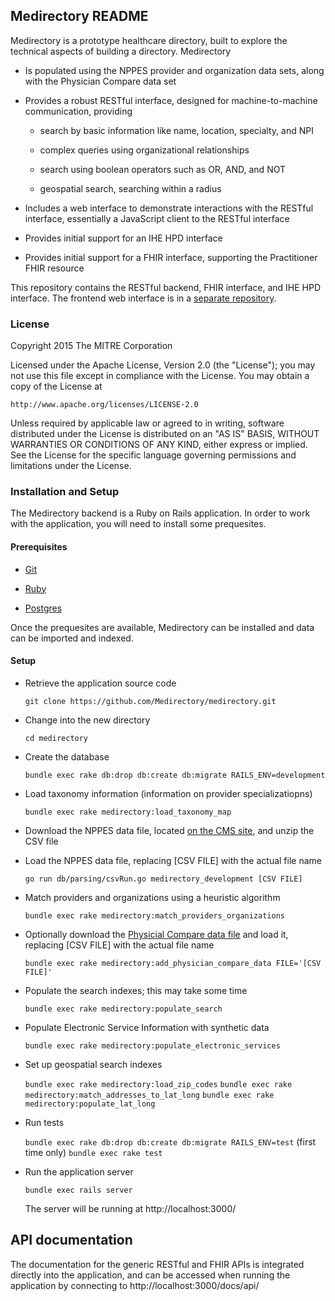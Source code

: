 ## Medirectory README

Medirectory is a prototype healthcare directory, built to explore the technical aspects of building a directory. Medirectory

* Is populated using the NPPES provider and organization data sets, along with the Physician Compare data set

* Provides a robust RESTful interface, designed for machine-to-machine communication, providing

  * search by basic information like name, location, specialty, and NPI

  * complex queries using organizational relationships

  * search using boolean operators such as OR, AND, and NOT

  * geospatial search, searching within a radius

* Includes a web interface to demonstrate interactions with the RESTful interface, essentially a JavaScript client to the RESTful interface

* Provides initial support for an IHE HPD interface

* Provides initial support for a FHIR interface, supporting the Practitioner FHIR resource

This repository contains the RESTful backend, FHIR interface, and IHE HPD interface. The frontend web interface is in a [separate repository](https://github.com/Medirectory/medirectory-frontend).

### License

Copyright 2015 The MITRE Corporation

Licensed under the Apache License, Version 2.0 (the "License"); you may not use this file except in compliance with the License. You may obtain a copy of the License at

```
http://www.apache.org/licenses/LICENSE-2.0
```

Unless required by applicable law or agreed to in writing, software distributed under the License is distributed on an "AS IS" BASIS, WITHOUT WARRANTIES OR CONDITIONS OF ANY KIND, either express or implied. See the License for the specific language governing permissions and limitations under the License.


### Installation and Setup

The Medirectory backend is a Ruby on Rails application. In order to work with the application, you will need to install some prequesites.

#### Prerequisites

* [Git](http://git-scm.com/)

* [Ruby](https://www.ruby-lang.org/)

* [Postgres](http://www.postgresql.org/)

Once the prequesites are available, Medirectory can be installed and data can be imported and indexed.

#### Setup

* Retrieve the application source code

    `git clone https://github.com/Medirectory/medirectory.git`

* Change into the new directory

    `cd medirectory`

* Create the database

    `bundle exec rake db:drop db:create db:migrate RAILS_ENV=development`

* Load taxonomy information (information on provider specializatiopns)

    `bundle exec rake medirectory:load_taxonomy_map`

* Download the NPPES data file, located [on the CMS site](http://download.cms.gov/nppes/NPI_Files.html), and unzip the CSV file

* Load the NPPES data file, replacing [CSV FILE] with the actual file name

    `go run db/parsing/csvRun.go medirectory_development [CSV FILE]`

* Match providers and organizations using a heuristic algorithm

    `bundle exec rake medirectory:match_providers_organizations`

* Optionally download the [Physicial Compare data file](https://data.medicare.gov/data/physician-compare) and load it, replacing [CSV FILE] with the actual file name

    `bundle exec rake medirectory:add_physician_compare_data FILE='[CSV FILE]'`

* Populate the search indexes; this may take some time

    `bundle exec rake medirectory:populate_search`

* Populate Electronic Service Information with synthetic data

    `bundle exec rake medirectory:populate_electronic_services`

* Set up geospatial search indexes

    `bundle exec rake medirectory:load_zip_codes`
    `bundle exec rake medirectory:match_addresses_to_lat_long`
    `bundle exec rake medirectory:populate_lat_long`

* Run tests

    `bundle exec rake db:drop db:create db:migrate RAILS_ENV=test` (first time only)
    `bundle exec rake test`

* Run the application server

    `bundle exec rails server`

    The server will be running at http://localhost:3000/

## API documentation

The documentation for the generic RESTful and FHIR APIs is integrated directly into the application, and can be accessed when running the application by connecting to http://localhost:3000/docs/api/
